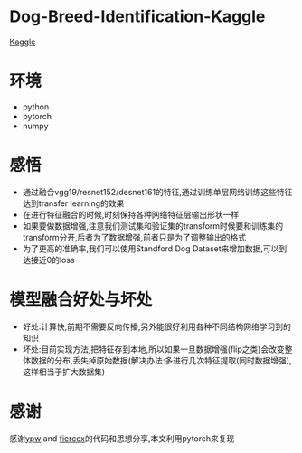 # Dog-Breed-Identification-Kaggle

[Kaggle](https://www.kaggle.com/c/dog-breed-identification) 

# 环境
- python
- pytorch
- numpy

# 感悟
- 通过融合vgg19/resnet152/desnet161的特征,通过训练单层网络训练这些特征达到transfer learning的效果
- 在进行特征融合的时候,时刻保持各种网络特征层输出形状一样
- 如果要做数据增强,注意我们测试集和验证集的transform时候要和训练集的transform分开,后者为了数据增强,前者只是为了调整输出的格式
- 为了更高的准确率,我们可以使用Standford Dog Dataset来增加数据,可以到达接近0的loss

# 模型融合好处与坏处
- 好处:计算快,前期不需要反向传播,另外能很好利用各种不同结构网络学习到的知识
- 坏处:目前实现方法,把特征存到本地,所以如果一旦数据增强(flip之类)会改变整体数据的分布,丢失掉原始数据(解决办法:多进行几次特征提取(同时数据增强),这样相当于扩大数据集)


# 感谢
感谢[ypw](https://github.com/ypwhs/DogBreed_gluon) and [fiercex](https://fiercex.github.io/post/gluon_kaggle/)的代码和思想分享,本文利用pytorch来复现


